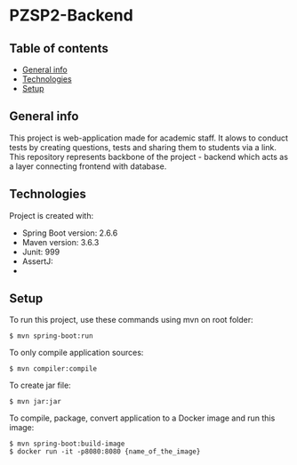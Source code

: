 # PZSP2-Backend
## Table of contents
* [General info](#general-info)
* [Technologies](#technologies)
* [Setup](#setup)

## General info
This project is web-application made for academic staff. It alows to conduct tests by creating questions, tests and sharing them to students via a link.
This repository represents backbone of the project - backend which acts as a layer connecting frontend with database.
	
## Technologies
Project is created with:
* Spring Boot version: 2.6.6
* Maven version: 3.6.3
* Junit: 999
* AssertJ:
* 
	
## Setup
To run this project, use these commands using mvn on root folder:

```
$ mvn spring-boot:run
```

To only compile application sources:

```
$ mvn compiler:compile
```

To create jar file:

```
$ mvn jar:jar
```

To compile, package, convert application to a Docker image and run this image:


```
$ mvn spring-boot:build-image
$ docker run -it -p8080:8080 {name_of_the_image} 
```


